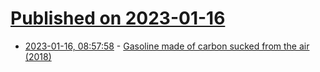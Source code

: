# [Published on 2023-01-16](index.md)

* [2023-01-16, 08:57:58](https://news.ycombinator.com/item?id=34398491) - [Gasoline made of carbon sucked from the air (2018)](https://www.nationalgeographic.com/science/article/carbon-engineering-liquid-fuel-carbon-capture-neutral-science)
